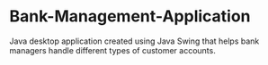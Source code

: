 # Bank-Management-Application
Java desktop application created using Java Swing that helps bank managers handle different types of customer accounts.  
